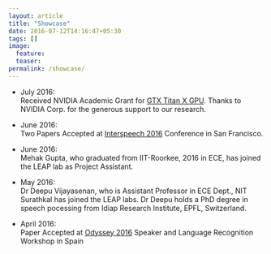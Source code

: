 ```yaml
---
layout: article
title: "Showcase"
date: 2016-07-12T14:16:47+05:30
tags: []
image:
  feature:
  teaser:
permalink: /showcase/
---
```


- July 2016:  
  Received NVIDIA Academic Grant for [GTX Titan X GPU](http://www.geforce.com/hardware/desktop-gpus/geforce-gtx-titan-x/specifications). Thanks to NVIDIA Corp. for the generous support to our research.

- June 2016:  
  Two Papers Accepted at [Interspeech 2016](http://www.interspeech2016.org/) Conference in San Francisco.

- June 2016:  
  Mehak Gupta, who graduated from IIT-Roorkee, 2016 in ECE, has joined the LEAP lab as Project Assistant.

- May 2016:  
  Dr Deepu Vijayasenan, who is Assistant Professor in ECE Dept., NIT Surathkal has joined the LEAP labs. Dr Deepu holds a PhD degree in speech pocessing from Idiap Research Institute, EPFL, Switzerland.

- April 2016:  
  Paper Accepted at [Odyssey 2016](http://www.odyssey2016.org/) Speaker and Language Recognition Workshop in Spain
